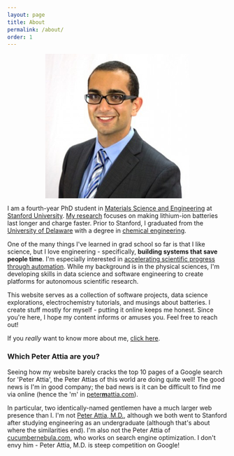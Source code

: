 ```yaml
---
layout: page
title: About
permalink: /about/
order: 1
---
```


<p>
<img src="/img/eclub_suit_2.jpg" style="display:block; margin-left: auto; margin-right: auto;">
</p>

I am a fourth-year PhD student in
[Materials Science and Engineering](https://mse.stanford.edu)
at [Stanford University](https://www.stanford.edu).
[My research](/research) focuses on making lithium-ion batteries last longer
and charge faster.
Prior to Stanford,
I graduated from the [University of Delaware](https://www.udel.edu)
with a degree in [chemical engineering](https://www.cbe.udel.edu).

One of the many things I've learned in grad school so far is that I like science,
but I love engineering - specifically, **building systems that save people time**.
I'm especially interested in
[accelerating scientific progress through automation](/articles/2017/09/18/automating-science.html).
While my background is in the physical sciences,
I'm developing skills in data science and software engineering
to create platforms for autonomous scientific research.

This website serves as a collection of software projects,
data science explorations, electrochemistry tutorials,
and musings about batteries. I create stuff mostly for myself -
putting it online keeps me honest.
Since you're here, I hope my content informs or amuses you.
Feel free to reach out!

If you *really* want to know more about me, [click here](/personal).

### Which Peter Attia are you?

Seeing how my website barely cracks the top 10 pages of a Google search for
'Peter Attia', the Peter Attias of this world are doing quite well! The good
news is I'm in good company; the bad news is it can be difficult to find me via
online (hence the 'm' in [peter**m**attia.com](petermattia.com)).

In particular, two identically-named gentlemen have a much larger web presence than I.
I'm not [Peter Attia, M.D.](http://eatingacademy.com/dr-peter-attia),
although we both went to Stanford after studying engineering as an undergraduate
(although that's about where the similarities end). I'm also not the Peter Attia
of [cucumbernebula.com](http://www.cucumbernebula.com/peter-attia/),
who works on search engine optimization. I don't envy him - Peter Attia, M.D.
is steep competition on Google!
